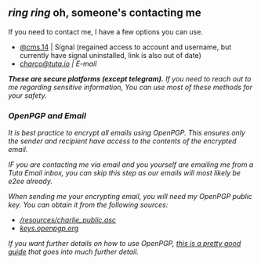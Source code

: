 ## *ring ring* oh, someone's contacting me

If you need to contact me, I have a few options you can use.

- [<i class="fa-brands fa-signal-messenger"></i> @cms.14](https://signal.me/#eu/yzmB2JtCwyRGEoBWk8H6g5vAxcfJ0ZyMiIPDkFm1K9jb6-RfdhRPvLY3v9aLsOEJ) | Signal (regained access to account and username, but currently have signal uninstalled, link is also out of date) <i class="fa-solid fa-lock">
- [<i class="fa-solid fa-envelope"></i> charco@tuta.io](mailto:charco@tuta.io) | E-mail <i class="fa-solid fa-key"></i>

**<i class="fa-solid fa-lock"></i> These are secure platforms (except telegram).** If you need to reach out to me regarding sensitive information, You can use most of these methods for your safety.

### OpenPGP and Email

It is best practice to encrypt all emails using OpenPGP. This ensures only the sender and recipient have access to the contents of the encrypted email.

IF you are contacting me via email and you yourself are emailing me from a Tuta Email inbox, you can skip this step as our emails will most likely be e2ee already.

When sending me your encrypting email, you will need my OpenPGP public key. You can obtain it from the following sources:

- [<i class="fa-solid fa-link"></i> /resources/charlie_public.asc](https://t480.dev/resources/charlie_public.asc)
- [<i class="fa-solid fa-link"></i> keys.openpgp.org](https://keys.openpgp.org/search?q=charco%40tuta.io)

If you want further details on how to use OpenPGP, [this is a pretty good guide](https://help.riseup.net/en/security/message-security/openpgp) that goes into much further detail.
